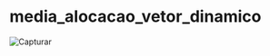 # media_alocacao_vetor_dinamico
![Capturar](https://user-images.githubusercontent.com/52220244/164785591-aa7cc38e-0e74-48f8-ad1a-58e4b070ba59.JPG)